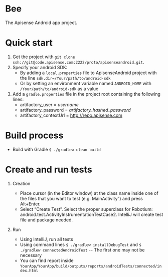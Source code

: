 # Bee

The Apisense Android app project.

# Quick start

1. Get the project with ```git clone ssh://git@code.apisense.com:2222/proto/apisenseandroid.git```.
2. Specify your android SDK: 
    * By adding a ```local.properties``` file to ApisenseAndroid project with the line ```sdk.dir=/Your/path/to/android-sdk```
    * Or by setting an environment variable named ```ANDROID_HOME``` with ```/Your/path/to/android-sdk``` as a value
3. Add a ```gradle.properties``` file in the project root containing the following lines:
    * artifactory_user = *username*
    * artifactory_password = *artifactory_hashed_password*
    * artifactory_contextUrl = http://repo.apisense.com

# Build process

* Build with Gradle ```$ ./gradlew clean build```

# Create and run tests

1. Creation
    * Place cursor (in the Editor window) at the class name inside one of the files that you want to test (e.g. MainActivity”) and press Alt+Enter.
    * Select “Create Test”. Select the proper superclass for Robotium: android.test.ActivityInstrumentationTestCase2. IntelliJ will create test file and package needed.

2. Run
    * Using IntelliJ, run all tests
    * Using command lines ```$ ./gradlew installDebugTest``` and ```$ ./gradlew connectedAndroidTest``` -- The first one may not be necessary
    * You can find report inside ```YourApp/YourApp/build/outputs/reports/androidTests/connected/index.html```